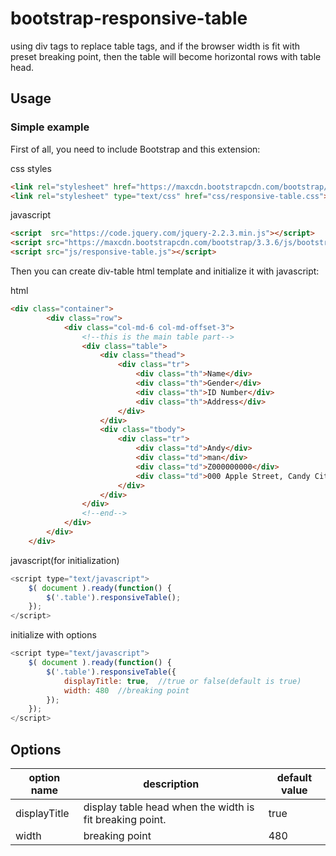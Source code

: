 # bootstrap-responsive-table
using div tags to replace table tags, and if the browser width is fit with preset breaking point, then the table will become horizontal rows with table head.

Usage
-----
### Simple example
First of all, you need to include Bootstrap and this extension:

css styles
```html
<link rel="stylesheet" href="https://maxcdn.bootstrapcdn.com/bootstrap/3.3.6/css/bootstrap.min.css" integrity="sha384-1q8mTJOASx8j1Au+a5WDVnPi2lkFfwwEAa8hDDdjZlpLegxhjVME1fgjWPGmkzs7" crossorigin="anonymous">
<link rel="stylesheet" type="text/css" href="css/responsive-table.css">
```

javascript
```html
<script  src="https://code.jquery.com/jquery-2.2.3.min.js"></script>
<script src="https://maxcdn.bootstrapcdn.com/bootstrap/3.3.6/js/bootstrap.min.js"></script>
<script src="js/responsive-table.js"></script>
```

Then you can create div-table html template and initialize it with javascript:

html
```html
<div class="container">
		<div class="row">
			<div class="col-md-6 col-md-offset-3">
				<!--this is the main table part-->
				<div class="table">
					<div class="thead">
						<div class="tr">
							<div class="th">Name</div>
							<div class="th">Gender</div>
							<div class="th">ID Number</div>
							<div class="th">Address</div>
						</div>
					</div>
					<div class="tbody">
						<div class="tr">
							<div class="td">Andy</div>
							<div class="td">man</div>
							<div class="td">Z000000000</div>
							<div class="td">000 Apple Street, Candy City.</div>
						</div>
					</div>
				</div>
				<!--end-->
			</div>
		</div>
	</div>
```

javascript(for initialization)
```javascript
<script type="text/javascript">
	$( document ).ready(function() {
		$('.table').responsiveTable();
	});
</script>
```

initialize with options
```javascript
<script type="text/javascript">
	$( document ).ready(function() {
		$('.table').responsiveTable({
			displayTitle: true,  //true or false(default is true)
			width: 480	//breaking point
		});
	});
</script>
```

Options
-----
| option name   | description   |default value|
| ------------- |---------------| ------|
| displayTitle  | display table head when the width is fit breaking point. |  true |
| width         | breaking point|  480  |
